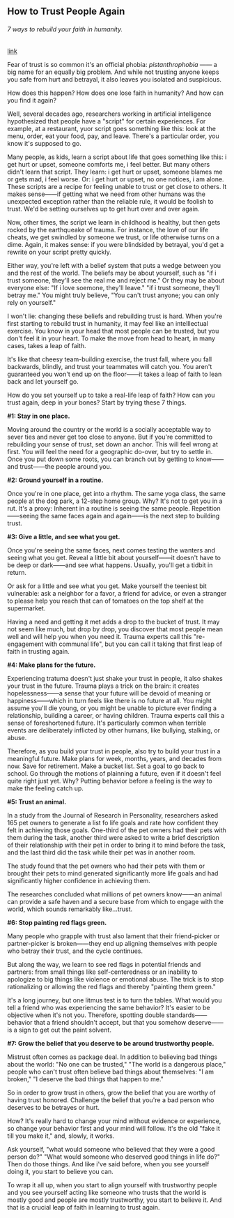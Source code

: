 ## How to Trust People Again

###### 7 ways to rebuild your faith in humanity.

[link](https://www.psychologytoday.com/intl/blog/how-be-yourself/202101/how-trust-people-again)

Fear of trust is so common it's an official phobia: *pistanthrophobia* —— a big name for an equally big problem. And while not trusting anyone keeps you safe from hurt and betrayal, it also leaves you isolated and suspicious.

How does this happen? How does one lose faith in humanity? And how can you find it again?

Well, several decades ago, researchers working in artificial intelligence hypothesized that people have a "script" for certain experiences. For example, at a restaurant, yuor script goes something like this: look at the menu, order, eat your food, pay, and leave. There's a particular order, you know it's supposed to go.

Many people, as kids, learn a script about life that goes something like this: i get hurt or upset, someone comforts me, i feel better. But many others didn't learn that script. They learn: i get hurt or upset, someone blames me or gets mad, i feel worse. Or: i get hurt or upset, no one notices, i am alone. These scripts are a recipe for feeling unable to trust or get close to others. It makes sense——if getting what we need from other humans was the unexpected exception rather than the reliable rule, it would be foolish to trust. We'd be setting ourselves up to get hurt over and over again.

Now, other times, the script we learn in childhood is healthy, but then gets rocked by the earthqueake of trauma. For instance, the love of our life cheats, we get swindled by someone we trust, or life otherwise turns on a dime. Again, it makes sense: if you were blindsided by betrayal, you'd get a rewrite on your script pretty quickly.

Either way, you're left with a belief system that puts a wedge between you and the rest of the world. The beliefs may be about yourself, such as "if i trust someone, they'll see the real me and reject me." Or they may be about everyone else: "If i love soemone, they'll leave." "if i trust someone, they'll betray me." You might truly believe, "You can't trust anyone; you can only rely on yourself."

I won't lie: changing these beliefs and rebuilding trust is hard. When you're first starting to rebuild trust in humanity, it may feel like an intelllectual exercise. You know in your head that most people can be trusted, but you don't feel it in your heart. To make the move from head to heart, in many cases, takes a leap of faith.

It's like that cheesy team-building exercise, the trust fall, where you fall backwards, blindly, and trust your teammates will catch you. You aren't guaranteed you won't end up on the floor——it takes a leap of faith to lean back and let yourself go.

How do you set yourself up to take a real-life leap of faith? How can you trust again, deep in your bones? Start by trying these 7 things.

**#1: Stay in one place.**

Moving around the country or the world is a socially acceptable way to sever ties and never get too close to anyone. But if you're committed to rebuilding your sense of trust, set down an anchor. This will feel wrong at first. You will feel the need for a geographic do-over, but try to settle in. Once you put down some roots, you can branch out by getting to know——and trust——the people around you.

**#2: Ground yourself in a routine.**

Once you're in one place, get into a rhythm. The same yoga class, the same people at the dog park, a 12-step home group. Why? It's not to get you in a rut. It's a proxy: Inherent in a routine is seeing the same people. Repetition——seeing the same faces again and again——is the next step to building trust.

**#3: Give a little, and see what you get.**

Once you're seeing the same faces, next comes testing the wanters and seeing what you get. Reveal a little bit about yourself——it doesn't have to be deep or dark——and see what happens. Usually, you'll get a tidbit in return.

Or ask for a little and see what you get. Make yourself the teeniest bit vulnerable: ask a neighbor for a favor, a friend for advice, or even a stranger to please help you reach that can of tomatoes on the top shelf at the supermarket.

Having a need and getting it met adds a drop to the bucket of trust. It may not seem like much, but drop by drop, you discover that most people mean well and will help you when you need it. Trauma experts call this "re-engagement with communal life", but you can call it taking that first leap of faith in trusting again.

**#4: Make plans for the future.**

Experiencing tratuma doesn't just shake your trust in people, it also shakes your trust in the future. Trauma plays a trick on the brain: it creates hopelessness——a sense that your future will be devoid of meaning or happiness——which in turn feels like there is no future at all. You might assume you'll die young, or you might be unable to picture ever finding a relationship, building a career, or having children. Trauma experts call this a sense of foreshortened future. It's particularly common when terrible events are deliberately inflicted by other humans, like bullying, stalking, or abuse.

Therefore, as you build your trust in people, also try to build your trust in a meaningful future. Make plans for week, months, years, and decades from now. Save for retirement. Make a bucket list. Set a goal to go back to school. Go through the motions of plainning a future, even if it doesn't feel quite right just yet. Why? Putting behavior before a feeling is the way to make the feeling catch up.

**#5: Trust an animal.**

In a study from the Journal of Research in Personality, researchers asked 165 pet owners to generate a list fo life goals and rate how confident they felt in achieving those goals. One-third of the pet owners had their pets with them during the task, another third were asked to write a brief description of their relationship with their pet in order to bring it to mind before the task, and the last third did the task while their pet was in another room.

The study found that the pet owners who had their pets with them or brought their pets to mind generated significantly more life goals and had significantly higher confidence in achieving them.

The researches concluded what millions of pet owners know——an animal can provide a safe haven and a secure base from which to engage with the world, which sounds remarkably like...trust.

**#6: Stop painting red flags green.**

Many people who grapple with trust also lament that their friend-picker or partner-picker is broken——they end up aligning themselves with people who betray their trust, and the cycle continues.

But along the way, we learn to see red flags in potential friends and partners: from small things like self-centeredness or an inability to apologize to big things like violence or emotional abuse. The trick is to stop rationalizing or allowing the red flags and thereby "painting them green."

It's a long journey, but one litmus test is to turn the tables. What would you tell a friend who was experiencing the same behavior? It's easier to be objective when it's not you. Therefore, spotting double standards——behavior that a friend shouldn't accept, but that you somehow deserve——is a sign to get out the paint solvent.

**#7: Grow the belief that you deserve to be around trustworthy people.**

Mistrust often comes as package deal. In addition to believing bad things about the world: "No one can be trusted," "The world is a dangerous place," people who can't trust often believe bad things about themselves: "I am broken," "I deserve the bad things that happen to me."

So in order to grow trust in others, grow the belief that you are worthy of having trust honored. Challenge the belief that you're a bad person who deserves to be betrayes or hurt.

How? It's really hard to change your mind without evidence or experience, so change your behavior first and your mind will follow. It's the old "fake it till you make it," and, slowly, it  works.

Ask yourself, "what would someone who believed that they were a good person do?" "What would someone who deserved good things in life do?" Then do those things. And like i've said before, when you see yourself doing it, you start to believe you can.

To wrap it all up, when you start to align yourself with trustworthy people and you see yourself acting like someone who trusts that the world is mostly good and people are mostly trustworthy, you start to believe it. And that is a crucial leap of faith in learning to trust again.

